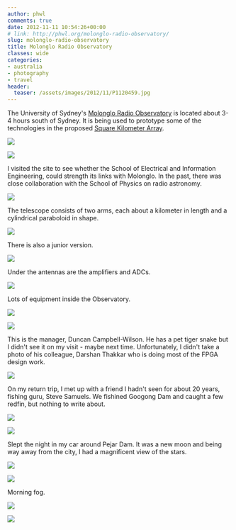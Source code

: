 ```yaml
---
author: phwl
comments: true
date: 2012-11-11 10:54:26+00:00
# link: http://phwl.org/molonglo-radio-observatory/
slug: molonglo-radio-observatory
title: Molonglo Radio Observatory
classes: wide
categories:
- australia
- photography
- travel
header:
  teaser: /assets/images/2012/11/P1120459.jpg
---
```


The University of Sydney's [Molonglo Radio Observatory](http://en.wikipedia.org/wiki/Molonglo_Observatory_Synthesis_Telescope) is located about 3-4 hours south of Sydney. It is being used to prototype some of the technologies in the proposed [Square Kilometer Array](http://en.wikipedia.org/wiki/Square_Kilometre_Array).

![](/assets/images/2012/11/P1120459.jpg)

<!-- more -->

![](/assets/images/2012/11/P1120454.jpg)

I visited the site to see whether the School of Electrical and Information Engineering, could strength its links with Molonglo. In the past, there was close collaboration with the School of Physics on radio astronomy.

![](/assets/images/2012/11/P1120460.jpg)

The telescope consists of two arms, each about a kilometer in length and a cylindrical paraboloid in shape.

![](/assets/images/2012/11/P1120459.jpg)

There is also a junior version.

![](/assets/images/2012/11/P1120501.jpg)

Under the antennas are the amplifiers and ADCs.

![](/assets/images/2012/11/P1120504.jpg)

Lots of equipment inside the Observatory.

![](/assets/images/2012/11/P1120480.jpg)

![](/assets/images/2012/11/P1120484.jpg)

This is the manager, Duncan Campbell-Wilson. He has a pet tiger snake but I didn't see it on my visit - maybe next time. Unfortunately, I didn't take a photo of his colleague, Darshan Thakkar who is doing most of the FPGA design work.

![](/assets/images/2012/11/P1120490.jpg)

On my return trip, I met up with a friend I hadn't seen for about 20 years, fishing guru, Steve Samuels. We fishined Googong Dam and caught a few redfin, but nothing to write about.

![](/assets/images/2012/11/DSC_5128.jpg)

![](/assets/images/2012/11/DSC_5139.jpg)

Slept the night in my car around Pejar Dam. It was a new moon and being way away from the city, I had a magnificent view of the stars.

![](/assets/images/2012/11/DSC_5147.jpg)

![](/assets/images/2012/11/DSC_5151.jpg)

Morning fog.

![](/assets/images/2012/11/P1120520.jpg)

![](/assets/images/2012/11/DSC_5158.jpg)

